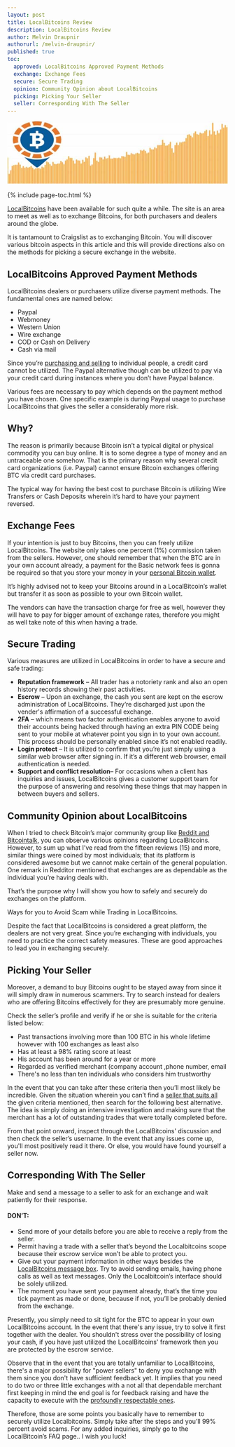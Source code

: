 ```yaml
---
layout: post
title: LocalBitcoins Review
description: LocalBitcoins Review
author: Melvin Draupnir
authorurl: /melvin-draupnir/
published: true
toc: 
  approved: LocalBitcoins Approved Payment Methods
  exchange: Exchange Fees
  secure: Secure Trading
  opinion: Community Opinion about LocalBitcoins
  picking: Picking Your Seller
  seller: Corresponding With The Seller
---
```


<center><img src="/images/localbitcoins-review.jpg" alt="LocalBitcoins Review" /></center>

{% include page-toc.html %}

<a href="http://geni.us/localbitcoins">LocalBitcoins</a> have been available for such quite a while. The site is an area to meet as well as to exchange Bitcoins, for both purchasers and dealers around the globe. 
 
It is tantamount to Craigslist as to exchanging Bitcoin. You will discover various bitcoin aspects in this article and this will provide directions also on the methods for picking a secure exchange in the website. 

<h2 id="approved">LocalBitcoins Approved Payment Methods</h2>
 
LocalBitcoins dealers or purchasers utilize diverse payment methods. The fundamental ones are named below: 
<ul>
<li>Paypal </li>
<li>Webmoney </li>
<li>Western Union </li>
<li>Wire exchange </li>
<li>COD or Cash on Delivery </li>
<li>Cash via mail</li>
</ul>
<p>Since you’re <a href="/how-to-order-bitcoin-debit-card-with-spectrocoin/">purchasing and selling</a> to individual people, a credit card cannot be utilized. The Paypal alternative though can be utilized to pay via your credit card during instances where you don’t have Paypal balance. </p>

<p>Various fees are necessary to pay which depends on the payment method you have chosen. One specific example is during Paypal usage to purchase LocalBitcoins that gives the seller a considerably more risk. </p>
 
<h2 id="why">Why?</h2>
 
The reason is primarily because Bitcoin isn’t a typical digital or physical commodity you can buy online. It is to some degree a type of money and an untraceable one somehow. That is the primary reason why several credit card organizations (i.e. Paypal) cannot ensure Bitcoin exchanges offering BTC via credit card purchases. 
 
The typical way for having the best cost to purchase Bitcoin is utilizing Wire Transfers or Cash Deposits wherein it’s hard to have your payment reversed. 
 
<h2 id="exchange">Exchange Fees</h2>
 
If your intention is just to buy Bitcoins, then you can freely utilize LocalBitcoins. The website only takes one percent (1%) commission taken from the sellers. However, one should remember that when the BTC are in your own account already, a payment for the Basic network fees is gonna be required so that you store your money in your <a href="/how-to-sell-bitcoins-for-skrill-in-spectrocoin/">personal Bitcoin wallet</a>. 
 
It’s highly advised not to keep your Bitcoins around in a LocalBitcoin’s wallet but transfer it as soon as possible to your own Bitcoin wallet. 
 
The vendors can have the transaction charge for free as well, however they will have to pay for bigger amount of exchange rates, therefore you might as well take note of this when having a trade. 
 
<h2 id="secure">Secure Trading</h2>

Various measures are utilized in LocalBitcoins in order to have a secure and safe trading:
<ul>
<li><strong>Reputation framework</strong> – All trader has a notoriety rank and also an open history records showing their past activities.</li>
<li><strong>Escrow</strong> – Upon an exchange, the cash you sent are kept on the escrow administration of LocalBitcoins. They’re discharged just upon the vender's affirmation of a successful exchange. </li>
<li><strong>2FA</strong> – which means two factor authentication enables anyone to avoid their accounts being hacked through having an extra PIN CODE being sent to your mobile at whatever point you sign in to your own account. This process should be personally enabled since it’s not enabled readily.  </li>
<li><strong>Login protect</strong> – It is utilized to confirm that you’re just simply using a similar web browser after signing in. If it’s a different web browser, email authentication is needed.  </li>
<li><strong>Support and conflict resolution</strong>– For occasions when a client has inquiries and issues, LocalBitcoins gives a customer support team for the purpose of answering and resolving these things that may happen in between buyers and sellers.  </li>
 </ul>
<h2 id="opinion">Community Opinion about LocalBitcoins</h2>
 
<p>When I tried to check Bitcoin’s major community group like <a href="/how-to-unload-bitcoin-debit-card-with-spectrocoin/">Reddit and Bitcointalk</a>, you can observe various opinions regarding LocalBitcoins. However, to sum up what I’ve read from the fifteen reviews (15) and more, similar things were coined by most individuals; that its platform is considered awesome but we cannot make certain of the general population. One remark in Redditor mentioned that exchanges are as dependable as the individual you’re having deals with.</p>
 
That’s the purpose why I will show you how to safely and securely do exchanges on the platform.
 
Ways for you to Avoid Scam while Trading in LocalBitcoins.
 
Despite the fact that LocalBitcoins is considered a great platform, the dealers are not very great. Since you’re exchanging with individuals, you need to practice the correct safety measures. These are good approaches to lead you in exchanging securely. 
 
<h2 id="picking">Picking Your Seller</h2>
 
Moreover, a demand to buy Bitcoins ought to be stayed away from since it will simply draw in numerous scammers. Try to search instead for dealers who are offering Bitcoins effectively for they are presumably more genuine. 

Check the seller’s profile and verify if he or she is suitable for the criteria listed below:
<ul>
<li>Past transactions involving more than 100 BTC in his whole lifetime however with 100 exchanges as least also </li>
<li>Has at least a 98% rating score at least </li>
<li>His account has been around for a year or more </li>
<li>Regarded as verified merchant (company account ,phone number, email</li>
<li>There's no less than ten individuals who considers him trustworthy</li>
 </ul>
<p>In the event that you can take after these criteria then you’ll most likely be incredible. Given the situation wherein you can’t find a <a href="/how-to-verify-paypal-with-debit-card-in-spectrocoin/">seller that suits all</a> the given criteria mentioned, then search for the following best alternative. The idea is simply doing an intensive investigation and making sure that the merchant has a lot of outstanding trades that were totally completed before. </p>
 
<p>From that point onward, inspect through the LocalBitcoins' discussion and then check the seller’s username. In the event that any issues come up, you'll most positively read it there. Or else, you would have found yourself a seller now. </p>
 
<h2 id="seller">Corresponding With The Seller</h2>
 
Make and send a message to a seller to ask for an exchange and wait patiently for their response. 
 
<h4>DON’T:</h4>
 <ul>
<li>Send more of your details before you are able to receive a reply from the seller.</li>
<li>Permit having a trade with a seller that’s beyond the Localbitcoins scope because their escrow service won’t be able to protect you.</li>
<li>Give out your payment information in other ways besides the <a href="/magento-bitcoin-payment-gateway-plugin-integration-by-spectrocoin/">LocalBitcoins message box</a>. Try to avoid sending emails, having phone calls as well as text messages. Only the Localbitcoin’s interface should be solely utilized.</li>
<li>The moment you have sent your payment already, that’s the time you tick payment as made or done, because if not, you’ll be probably denied from the exchange.</li>
  </ul>
<p>Presently, you simply need to sit tight for the BTC to appear in your own LocalBitcoins account. In the event that there's any issue, try to solve it first together with the dealer. You shouldn't stress over the possibility of losing your cash, if you have just utilized the LocalBitcoins' framework then you are protected by the escrow service. </p>
 
<p>Observe that in the event that you are totally unfamiliar to LocalBitcoins, there's a major possibility for "power sellers" to deny you exchange with them since you don't have sufficient feedback yet. It implies that you need to do two or three little exchanges with a not all that dependable merchant first keeping in mind the end goal is for feedback raising and have the capacity to execute with the <a href="/opencart-bitcoin-merchant-extension-by-spectrocoin/">profoundly respectable ones</a>. </p>
 
<p>Therefore, those are some points you basically have to remember to securely utilize Localbitcoins. Simply take after the steps and you’ll 99% percent avoid scams. For any added inquiries, simply go to the LocalBitcoin’s FAQ page.. I wish you luck!</p>
